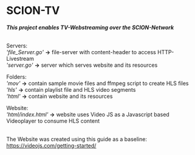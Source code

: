 # SCION-TV</br>
***This project enables TV-Webstreaming over the SCION-Network***</br>
</br>

Servers:</br>
<i>'file_Server.go'</i>  <strong>-></strong>  file-server with content-header to access HTTP-Livestream</br>
<i>'server.go'</i>       <strong>-></strong>  server which serves website and its resources</br>

Folders:</br>
<i>'mov'</i>  <strong>-></strong>  contain sample movie files and ffmpeg script to create HLS files</br> 
<i>'hls'</i>  <strong>-></strong>  contain playlist file and HLS video segments</br>
<i>'html'</i> <strong>-></strong>  contain website and its resources</br>

Website:</br>
<i>'html/index.html'</i> <strong>-></strong> website uses Video JS as a Javascript based Videoplayer to consume HLS content</br>
</br>

The Website was created using this guide as a baseline:</br>
https://videojs.com/getting-started/

